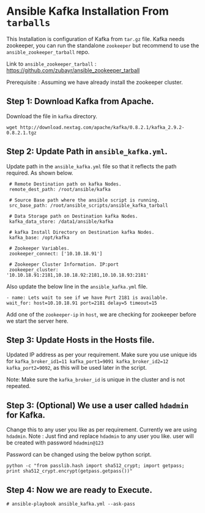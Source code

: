 # Ansible Kafka Installation From `tarballs`

This Installation is configuration of Kafka from `tar.gz` file.
Kafka needs zookeeper, you can run the standalone `zookeeper` but recommend to use the `ansible_zookeeper_tarball` repo.

Link to `ansible_zookeeper_tarball` : https://github.com/zubayr/ansible_zookeeper_tarball

Prerequisite : Assuming we have already install the zookeeper cluster. 

## Step 1: Download Kafka from Apache.

Download the file in `kafka` directory.

    wget http://download.nextag.com/apache/kafka/0.8.2.1/kafka_2.9.2-0.8.2.1.tgz


## Step 2: Update Path in `ansible_kafka.yml`.

Update path in the `ansible_kafka.yml` file so that it reflects the path required.
As shown below.

     # Remote Destination path on kafka Nodes.
     remote_dest_path: /root/ansible/kafka

     # Source Base path where the ansible script is running.
     src_base_path: /root/ansible_scripts/ansible_kafka_tarball

     # Data Storage path on Destination kafka Nodes.
     kafka_data_store: /data1/ansible/kafka

     # kafka Install Directory on Destination kafka Nodes.
     kafka_base: /opt/kafka

     # Zookeeper Variables.
     zookeeper_connect: ['10.10.18.91']

     # Zookeeper Cluster Information. IP:port
     zookeeper_cluster: '10.10.18.91:2181,10.10.18.92:2181,10.10.18.93:2181'

Also update the below line in the `ansible_kafka.yml` file.

    - name: Lets wait to see if we have Port 2181 is available.
    wait_for: host=10.10.18.91 port=2181 delay=5 timeout=15
    
Add one of the `zookeeper-ip` in `host`, we are checking for zookeeper before we start the server here.

## Step 3: Update Hosts in the Hosts file.

Updated IP address as per your requirement.
Make sure you use unique ids for `kafka_broker_id1=11 kafka_port1=9091 kafka_broker_id2=12 kafka_port2=9092`, as this will be used later in the script.

Note: Make sure the `kafka_broker_id` is unique in the cluster and is not repeated. 

## Step 3: (Optional) We use a user called `hdadmin` for Kafka.

Change this to any user you like as per requirement. Currently we are using `hdadmin`.
Note : Just find and replace `hdadmin` to any user you like. user will be created with password `hdadmin@123`

Password can be changed using the below python script.

    python -c "from passlib.hash import sha512_crypt; import getpass; print sha512_crypt.encrypt(getpass.getpass())"


## Step 4: Now we are ready to Execute.

    # ansible-playbook ansible_kafka.yml --ask-pass
